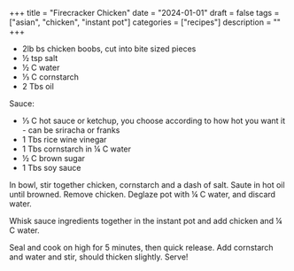 ﻿+++
title = "Firecracker Chicken"
date = "2024-01-01"
draft = false
tags = ["asian", "chicken", "instant pot"]
categories = ["recipes"]
description = ""
+++

* 2lb bs chicken boobs, cut into bite sized pieces
* ½ tsp salt
* ½ C water
* ⅓ C cornstarch
* 2 Tbs oil

Sauce: 

* ⅓ C hot sauce or ketchup, you choose according to how hot you want it - can be sriracha or franks
* 1 Tbs rice wine vinegar
* 1 Tbs cornstarch in ¼ C water
* ½ C brown sugar
* 1 Tbs soy sauce

In bowl, stir together chicken, cornstarch and a dash of salt. Saute in hot oil until browned. Remove chicken. Deglaze pot with ¼ C water, and discard water.

Whisk sauce ingredients together in the instant pot and add chicken and ¼ C water.

Seal and cook on high for 5 minutes, then quick release. Add cornstarch and water and stir, should thicken slightly. Serve!